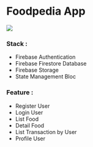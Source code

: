 # Foodpedia App

<img src="https://i.ibb.co/HxxD6B1/foodpedia.png"/>

### Stack :
- Firebase Authentication
- Firebase Firestore Database
- Firebase Storage
- State Management Bloc

### Feature :
- Register User
- Login User
- List Food
- Detail Food
- List Transaction by User
- Profile User